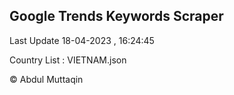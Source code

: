 

## Google Trends Keywords Scraper 
 
Last Update 18-04-2023 , 16:24:45

Country List :
VIETNAM.json



© Abdul Muttaqin 
